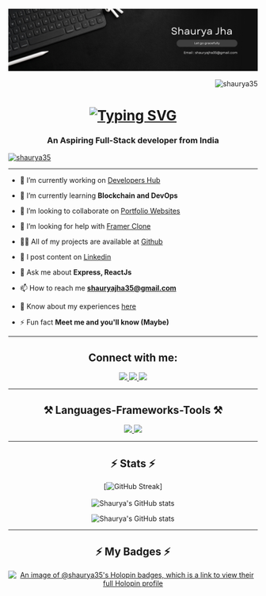 ![logo](https://github.com/shaurya35/Shaurya35/blob/main/banner.png)

<p align="right"> <img src="https://komarev.com/ghpvc/?username=shaurya35&label=Profile%20views&color=0e75b6&style=flat" alt="shaurya35" /> </p>
<h1 align="center">
   <a href="https://git.io/typing-svg"><img src="https://readme-typing-svg.herokuapp.com?font=Righteous&weight=500&size=35&duration=4000&pause=0200&center=true&vCenter=true&random=false&width=500&height=70&lines=Hi+There!%F0%9F%91%8B;I'm+Shaurya;Full+Stack+Developer;Blockchain+Enthusiast;Open+Source+Contributor" alt="Typing SVG" /></a>
</h1>
<h3 align="center">An Aspiring Full-Stack developer from India</h3>

<p align="left"> <a href="https://www.shauryacodes.me/"><img src="https://github-profile-trophy.vercel.app/?username=shaurya35" alt="shaurya35" /></a> </p>
<hr/>

- 🔭 I’m currently working on [Developers Hub](https://github.com/shaurya35/ITER-Social-Connect)

- 🌱 I’m currently learning **Blockchain and DevOps**

- 👯 I’m looking to collaborate on [Portfolio Websites](https://github.com/shaurya35/shaurya35.github.io)

- 🤝 I’m looking for help with [Framer Clone](https://github.com/shaurya35/Viewport-Framer-Clone)

- 👨‍💻 All of my projects are available at [Github](https://github.com/shaurya35)

- 📝 I post content on [Linkedin](https://www.linkedin.com/in/shaurya--jha/)

- 💬 Ask me about **Express, ReactJs**

- 📫 How to reach me **shauryajha35@gmail.com**

- 📄 Know about my experiences [here](https://www.linkedin.com/in/shaurya--jha/)

- ⚡ Fun fact **Meet me and you'll know (Maybe)**
<hr/>

<h2 align="center">Connect with me:</h2>
<p align="center">
<div align="center"> 
  <a href="mailto:shauryajha35@gmail.com">
    <img src="https://img.shields.io/badge/Gmail-333333?style=for-the-badge&logo=gmail&logoColor=red" target="_blank" />
  </a>
  <a href="https://linkedin.com/in/shaurya--jha" target="_blank">
    <img src="https://img.shields.io/badge/LinkedIn-0077B5?style=for-the-badge&logo=linkedin&logoColor=white" target="_blank" />
  </a>
  <a href="https://www.shauryacodes.me/" target="_blank">
     <img src="https://img.shields.io/badge/Portfolio-FF5722?style=for-the-badge&logo=todoist&logoColor=white" target="_blank" /> <!-- sqlite, safari, google-chrome are other good icon options -->
  </a>
</div>
</p>
<hr/>

<h2 align="center">⚒️ Languages-Frameworks-Tools ⚒️</h2>
<p align="center">
  <a href="https://www.shauryacodes.me/" >
<!--      <img src="https://skillicons.dev/icons?i=html,css,javascript,jquery,tailwind,react,express,nodejs,django,mysql,next,vite" /> -->
<!--    <img src="https://skillicons.dev/icons?i=java,cpp,py,bash,git,github,gcp,figma,mongodb,redux,bootstrap,ts,postman,selenium" />  -->
    <!-- docker,graphql,kubernetes,redis,selenium --> 

<img src="https://skillicons.dev/icons?i=html,css,javascript,tailwind,react,next,nodejs,express,django,docker,bootstrap,ts,mongodb,postgres,prisma" />
<img src="https://skillicons.dev/icons?i=git,github,gitlab,gcp,mysql,java,c,cpp,py,bash,vite,npm,pnpm,figma,postman,selenium,firebase,bun" />

  </a>
</p>
<hr/>
<div align="center">
<h2 align="center">⚡ Stats ⚡</h2>

<div align=center>
<!--  <p><img align="center" src="https://github-readme-streak-stats.herokuapp.com/?user=shaurya35&theme=tokyonight" alt="shaurya35" /></p> -->
   
<!-- ![GitHub Streak](https://streak-stats.demolab.com?user=shaurya35&theme=tokyonight&border_radius=9) -->
[![GitHub Streak](https://github-readme-stats-orpin-three-48.vercel.app?user=shaurya35&theme=tokyonight&border_radius=9)]
<br/>
<br/>
![Shaurya's GitHub stats](https://github-readme-stats.vercel.app/api/top-langs/?username=shaurya35&layout=donut&theme=tokyonight)

![Shaurya's GitHub stats](https://github-readme-stats.vercel.app/api?username=shaurya35&show_icons=true&theme=tokyonight)
</div>

<hr/>
<div align="center">
<h2 align="center">⚡ My Badges ⚡</h2>

[![An image of @shaurya35's Holopin badges, which is a link to view their full Holopin profile](https://holopin.me/shaurya35)](https://holopin.io/@shaurya35)


